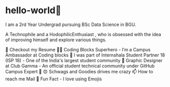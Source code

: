 # hello-world👋
I am a 2rd Year Undergrad pursuing BSc Data Science in BGU.

A Technophile 
 and a HodophilicEnthusiast 
, who is obsessed with the idea of improving himself and explore various things.


📝 Checkout my Resume
🦸‍♂️ Coding Blocks Superhero - I’m a Campus Ambassador at Coding blocks
💙 I was part of Internshala Student Partner 18 (ISP 18) - One of the India's largest student community
🎨 Graphic Designer at Club Gamma - An official student technical community under GitHub Campus Expert 🚩
😍 Schwags and Goodies drives me crazy
📫 How to reach me Mail
💖 Fun Fact - I love using Emojis
